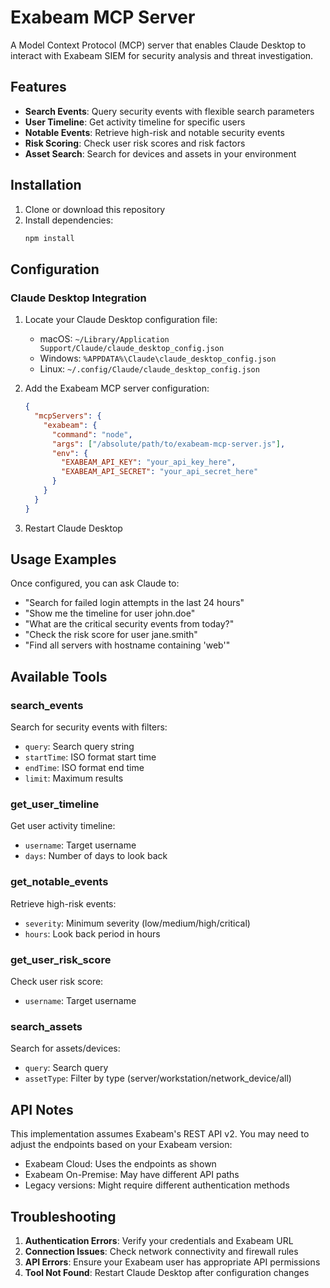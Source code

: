 
# Exabeam MCP Server

A Model Context Protocol (MCP) server that enables Claude Desktop to interact with Exabeam SIEM for security analysis and threat investigation.

## Features

- **Search Events**: Query security events with flexible search parameters
- **User Timeline**: Get activity timeline for specific users
- **Notable Events**: Retrieve high-risk and notable security events
- **Risk Scoring**: Check user risk scores and risk factors
- **Asset Search**: Search for devices and assets in your environment

## Installation

1. Clone or download this repository
2. Install dependencies:
   ```bash
   npm install
   ```

## Configuration

### Claude Desktop Integration

1. Locate your Claude Desktop configuration file:
   - macOS: `~/Library/Application Support/Claude/claude_desktop_config.json`
   - Windows: `%APPDATA%\Claude\claude_desktop_config.json`
   - Linux: `~/.config/Claude/claude_desktop_config.json`

2. Add the Exabeam MCP server configuration:
   ```json
   {
     "mcpServers": {
       "exabeam": {
         "command": "node",
         "args": ["/absolute/path/to/exabeam-mcp-server.js"],
         "env": {
           "EXABEAM_API_KEY": "your_api_key_here",
           "EXABEAM_API_SECRET": "your_api_secret_here"
         }
       }
     }
   }
   ```

3. Restart Claude Desktop

## Usage Examples

Once configured, you can ask Claude to:

- "Search for failed login attempts in the last 24 hours"
- "Show me the timeline for user john.doe"
- "What are the critical security events from today?"
- "Check the risk score for user jane.smith"
- "Find all servers with hostname containing 'web'"

## Available Tools

### search_events
Search for security events with filters:
- `query`: Search query string
- `startTime`: ISO format start time
- `endTime`: ISO format end time
- `limit`: Maximum results

### get_user_timeline
Get user activity timeline:
- `username`: Target username
- `days`: Number of days to look back

### get_notable_events
Retrieve high-risk events:
- `severity`: Minimum severity (low/medium/high/critical)
- `hours`: Look back period in hours

### get_user_risk_score
Check user risk score:
- `username`: Target username

### search_assets
Search for assets/devices:
- `query`: Search query
- `assetType`: Filter by type (server/workstation/network_device/all)

## API Notes

This implementation assumes Exabeam's REST API v2. You may need to adjust the endpoints based on your Exabeam version:

- Exabeam Cloud: Uses the endpoints as shown
- Exabeam On-Premise: May have different API paths
- Legacy versions: Might require different authentication methods

## Troubleshooting

1. **Authentication Errors**: Verify your credentials and Exabeam URL
2. **Connection Issues**: Check network connectivity and firewall rules
3. **API Errors**: Ensure your Exabeam user has appropriate API permissions
4. **Tool Not Found**: Restart Claude Desktop after configuration changes


